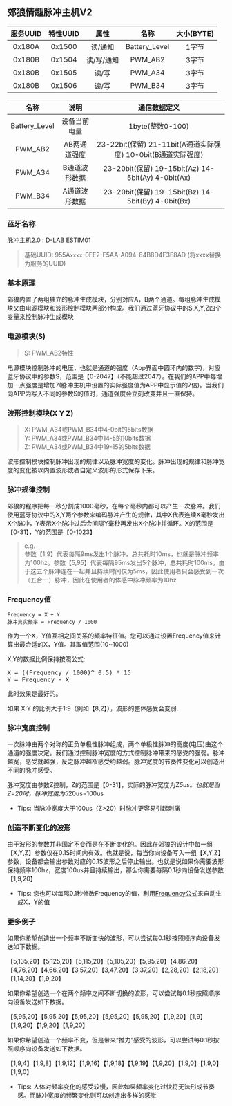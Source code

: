 ## 郊狼情趣脉冲主机V2

|    服务UUID    |    特性UUID     |      属性      |      名称      |    大小(BYTE)  |
| :------------: | :------------: | :------------: | :------------: | :------------: |
|     0x180A     |     0x1500     |    读/通知     | Battery_Level  | 1字节           |
|     0x180B     |     0x1504     |    读/写/通知  | PWM_AB2        | 3字节           |
|     0x180B     |     0x1505     |    读/写       | PWM_A34        | 3字节           |
|     0x180B     |     0x1506     |    读/写       | PWM_B34        | 3字节           |

|      名称      |      说明       |  通信数据定义  |
| :------------: | :------------: | :------------: |
| Battery_Level  | 设备当前电量    | 1byte(整数0-100)|
| PWM_AB2        | AB两通道强度    | 23-22bit(保留)	21-11bit(A通道实际强度)	10-0bit(B通道实际强度)  |
| PWM_A34        | B通道波形数据   | 23-20bit(保留)	19-15bit(Az)	14-5bit(Ay)	4-0bit(Ax)  |
| PWM_B34        | A通道波形数据   | 23-20bit(保留)	19-15bit(Bz)	14-5bit(By)	4-0bit(Bx)  |

### 蓝牙名称

脉冲主机2.0 : D-LAB ESTIM01

> 基础UUID: 955A`xxxx`-0FE2-F5AA-A094-84B8D4F3E8AD (将xxxx替换为服务的UUID)

### 基本原理
郊狼内置了两组独立的脉冲生成模块，分别对应A，B两个通道。每组脉冲生成模块又由电源模块和波形控制模块两部分构成。我们通过蓝牙协议中的S,X,Y,Z四个变量来控制脉冲生成模块

### 电源模块(S)
> S: PWM_AB2特性

电源模块控制脉冲的电压，也就是通道的强度（App界面中圆环内的数字)，对应蓝牙协议中的参数S，范围是【0-2047】（不能超过2047）。在我们的APP中每增加一点强度是增加7(脉冲主机中设置的实际强度值为APP中显示值的7倍)。当我们向APP内写入不同的参数S的值时，通道强度会立刻改变并且一直保持。

### 波形控制模块(X Y Z)
> X: PWM_A34或PWM_B34中4-0bit的5bits数据<br/>
> Y: PWM_A34或PWM_B34中14-5的10bits数据<br/>
> Z: PWM_A34或PWM_B34中19-15的5bits数据<br/>

波形控制模块控制脉冲出现的规律以及脉冲宽度的变化。脉冲出现的规律和脉冲宽度的变化被以内置波形或者自定义波形的形式保存下来。

### 脉冲规律控制
郊狼的程序把每一秒分割成1000毫秒，在每个毫秒内都可以产生一次脉冲。我们使用蓝牙协议中的X,Y两个参数来编码脉冲产生的规律，其中X代表连续X毫秒发出X个脉冲，Y表示X个脉冲过后会间隔Y毫秒再发出X个脉冲并循环。X的范围是【0-31】，Y的范围是【0-1023】

> e.g.<br/>
参数【1,9】代表每隔9ms发出1个脉冲，总共耗时10ms，也就是脉冲频率为100hz。参数【5,95】代表每隔95ms发出5个脉冲，总共耗时100ms，由于这五个脉冲连在一起并且持续时间仅为5ms，因此使用者只会感受到一次（五合一）脉冲，因此在使用者的体感中脉冲频率为10hz

### Frequency值
```
Frequency = X + Y
脉冲真实频率 = Frequency / 1000
```
作为一个X，Y值互相之间关系的频率特征值。您可以通过设置Frequency值来计算出最合适的X，Y值。其取值范围(10~1000)

X,Y的数据比例保持按照公式:
<div id="gongshi"><pre>
X = ((Frequency / 1000)^ 0.5) * 15
Y = Frequency - X
</pre></div>

此时效果是最好的。

如果 X:Y 的比例大于1:9（例如【8,2】），波形的整体感受会变弱.

### 脉冲宽度控制
一次脉冲由两个对称的正负单极性脉冲组成，两个单极性脉冲的高度(电压)由这个通道的强度决定。我们通过控制脉冲宽度的方式控制脉冲带来的感受的强弱。脉冲越宽，感受就越强，反之脉冲越窄感受约越弱。脉冲宽度的节奏性变化可以创造出不同的脉冲感受。

脉冲宽度由参数Z控制，Z的范围是【0-31】，实际的脉冲宽度为Z*5us。也就是当Z=20时，脉冲宽度为5*20us=100us

- Tips: 当脉冲宽度大于100us（Z>20）时脉冲更容易引起刺痛

### 创造不断变化的波形
由于波形的参数并非固定不变而是在不断变化的。因此在郊狼的设计中每一组【X,Y,Z】参数仅在0.1S时间内有效。也就是说，每当你向设备写入一组【X,Y,Z】参数，设备都会输出参数对应的0.1S波形之后停止输出。也就是说如果你需要波形保持频率100hz，宽度100us并且持续输出，那么你需要每隔0.1秒向设备发送参数【1,9,20】

- Tips: 您也可以每隔0.1秒修改Frequency的值，利用[Frequency公式](#gongshi)来自动生成X，Y的值

### 更多例子
如果你希望创造出一个频率不断变快的波形，可以尝试每0.1秒按照顺序向设备发送如下数据。

【5,135,20】【5,125,20】【5,115,20】【5,105,20】【5,95,20】【4,86,20】【4,76,20】【4,66,20】【3,57,20】【3,47,20】【3,37,20】【2,28,20】【2,18,20】【1,14,20】【1,9,20】

如果你希望创造一个在两个频率之间不断切换的波形，可以尝试每0.1秒按照顺序向设备发送如下数据。

【5,95,20】【5,95,20】【5,95,20】【5,95,20】【5,95,20】【1,9,20】【1,9】【1,9,20】【1,9,20】【1,9,20】

如果你希望创造一个频率不变，但是带来“推力”感受的波形，可以尝试每0.1秒按照顺序向设备发送如下数据。

【1,9,4】【1,9,8】【1,9,12】【1,9,16】【1,9,18】【1,9,19】【1,9,20】【1,9,0】【1,9,0】【1,9,0】

- Tips: 人体对频率变化的感受较慢，因此如果频率变化过快将无法形成节奏感。而脉冲宽度的频繁变化则可以创造出多样的感觉

